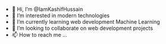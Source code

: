 - 👋 Hi, I’m @IamKashifHussain
- 👀 I’m interested in modern technologies
- 🌱 I’m currently learning web development Machine Learning
- 💞️ I’m looking to collaborate on web development projects
- 📫 How to reach me ...

<!---
IamKashifHussain/IamKashifHussain is a ✨ special ✨ repository because its `README.md` (this file) appears on your GitHub profile.
You can click the Preview link to take a look at your changes.
--->
